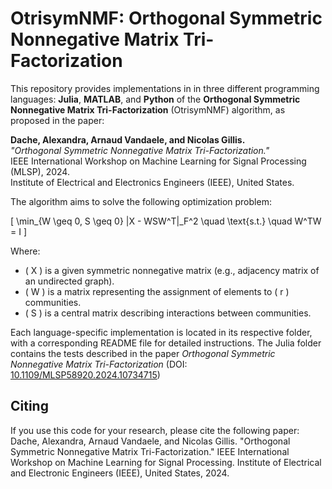 # OtrisymNMF: Orthogonal Symmetric Nonnegative Matrix Tri-Factorization

 This repository provides implementations in in three different programming languages: **Julia**, **MATLAB**, and **Python** of the **Orthogonal Symmetric Nonnegative Matrix Tri-Factorization** (OtrisymNMF) algorithm, as proposed in the paper:

**Dache, Alexandra, Arnaud Vandaele, and Nicolas Gillis.**  
*"Orthogonal Symmetric Nonnegative Matrix Tri-Factorization."*  
IEEE International Workshop on Machine Learning for Signal Processing (MLSP), 2024.  
Institute of Electrical and Electronics Engineers (IEEE), United States.

The algorithm aims to solve the following optimization problem:

\[
\min_{W \geq 0, S \geq 0} \|X - WSW^T\|_F^2 \quad \text{s.t.} \quad W^TW = I
\]

Where:
- \( X \) is a given symmetric nonnegative matrix (e.g., adjacency matrix of an undirected graph).
- \( W \) is a matrix representing the assignment of elements to \( r \) communities.
- \( S \) is a central matrix describing interactions between communities.

Each language-specific implementation is located in its respective folder, with a corresponding README file for detailed instructions.
The Julia folder contains the tests described in the paper *Orthogonal Symmetric Nonnegative Matrix Tri-Factorization* (DOI: [10.1109/MLSP58920.2024.10734715](https://doi.org/10.1109/MLSP58920.2024.10734715)) 



## Citing

If you use this code for your research, please cite the following paper:
Dache, Alexandra, Arnaud Vandaele, and Nicolas Gillis. "Orthogonal Symmetric Nonnegative Matrix Tri-Factorization." IEEE International Workshop on Machine Learning for Signal Processing. Institute of Electrical and Electronic Engineers (IEEE), United States, 2024.
